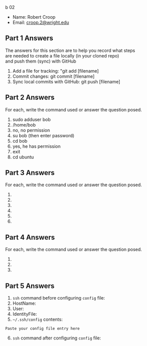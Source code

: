 b 02

- Name: Robert Croop
- Email: croop.2@wright.edu

## Part 1 Answers

The answers for this section are to help you record what steps  
are needed to create a file locally (in your cloned repo)  
and push them (sync) with GitHub

1. Add a file for tracking:  "git add [filename]
2. Commit changes: git commit [filename]
3. Sync local commits with GitHub: git push [filename]

## Part 2 Answers

For each, write the command used or answer the question posed.

1. sudo adduser bob
2. /home/bob
3. no, no permission
4. su bob (then enter password)
5. cd bob
6. yes, he has permission
7. exit
8. cd ubuntu

## Part 3 Answers

For each, write the command used or answer the question posed.

1.
2.
3.
4.
5.
6.

## Part 4 Answers

For each, write the command used or answer the question posed.

1.
2.
3.

## Part 5 Answers

1. `ssh` command before configuring `config` file:
2. HostName:
3. User:
4. IdentityFile:
5. `~/.ssh/config` contents:

```
Paste your config file entry here
```

6. `ssh` command after configuring `config` file:
